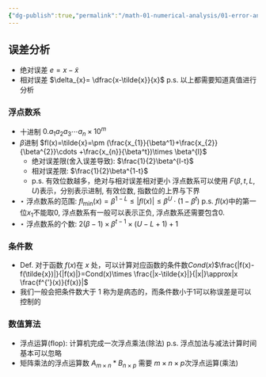```yaml
---
{"dg-publish":true,"permalink":"/math-01-numerical-analysis/01-error-analysis/"}
---
```


## 误差分析
- 绝对误差 $e = x-\tilde{x}$
- 相对误差 $\delta_{x}= \dfrac{x-\tilde{x}}{x}$
  p.s. 以上都需要知道真值进行分析
### 浮点数系
- 十进制 $0.a_{1}a_{2}a_{3}\cdots a_{n}\times 10^{m}$
- $\beta$进制 $fl(x)=\tilde{x}=\pm (\frac{x_{1}}{\beta^1}+\frac{x_{2}}{\beta^{2}}\cdots +\frac{x_{n}}{\beta^t})\times \beta^{l}$
	- 绝对误差限(舍入误差导致): $\frac{1}{2}\beta^{l-t}$
	- 相对误差限: $\frac{1}{2}\beta^{1-t}$
	- p.s. 有效位数越多，绝对与相对误差相对更小
浮点数系可以使用 $F(\beta, t, L, U)$表示，分别表示进制, 有效位数, 指数位的上界与下界
- $\star$ 浮点数系的范围: $fl_{\min}(x)=\beta^{1-L}\leq|fl(x)|\leq \beta^U\cdot(1-\beta^t)$
  p.s. $fl(x)$中的第一位$x_{1}$不能取$0$, 浮点数系有一般可以表示正负, 浮点数系还需要包含$0$.
- $\star$ 浮点数系的个数: $2(\beta-1)\times \beta^{t-1}\times(U-L+1)+1$
### 条件数
- Def. 对于函数 $f(x)$在 $x$ 处，可以计算对应函数的条件数$Cond(x)$$\frac{|f(x)-f(\tilde{x})|}{|f(x)|}=Cond(x)\times \frac{|x-\tilde{x}|}{|x|}\approx|x \frac{f^{'}(x)}{f(x)}|$
- 我们一般会把条件数大于 $1$ 称为是病态的，而条件数小于$1$可以称误差是可以控制的
### 数值算法 
- 浮点运算(flop): 计算机完成一次浮点乘法(除法)
  p.s. 浮点加法与减法计算时间基本可以忽略
- 矩阵乘法的浮点运算数 $A_{m\times n}*B_{n\times p}$ 需要 $m\times n\times p$次浮点运算(乘法)